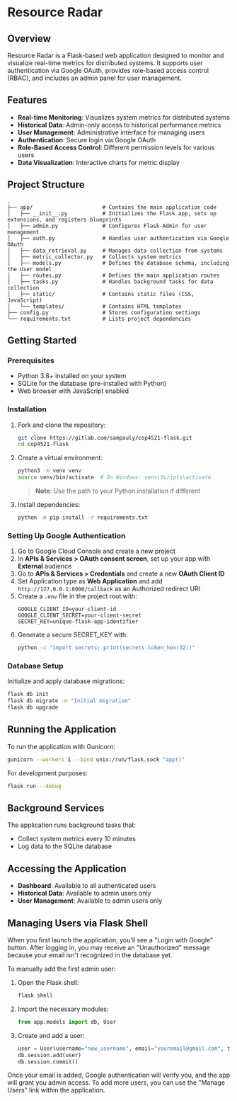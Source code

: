 # Resource Radar

## Overview

Resource Radar is a Flask-based web application designed to monitor and visualize real-time metrics for distributed systems. It supports user authentication via Google OAuth, provides role-based access control (RBAC), and includes an admin panel for user management.

## Features

- **Real-time Monitoring**: Visualizes system metrics for distributed systems
- **Historical Data**: Admin-only access to historical performance metrics
- **User Management**: Administrative interface for managing users
- **Authentication**: Secure login via Google OAuth
- **Role-Based Access Control**: Different permission levels for various users
- **Data Visualization**: Interactive charts for metric display

## Project Structure

```
.
├── app/                      # Contains the main application code
│   ├── __init__.py           # Initializes the Flask app, sets up extensions, and registers blueprints
│   ├── admin.py              # Configures Flask-Admin for user management
│   ├── auth.py               # Handles user authentication via Google OAuth
│   ├── data_retrieval.py     # Manages data collection from systems
│   ├── metric_collector.py   # Collects system metrics
│   ├── models.py             # Defines the database schema, including the User model
│   ├── routes.py             # Defines the main application routes
│   ├── tasks.py              # Handles background tasks for data collection
│   ├── static/               # Contains static files (CSS, JavaScript)
│   └── templates/            # Contains HTML templates
├── config.py                 # Stores configuration settings
└── requirements.txt          # Lists project dependencies
```

## Getting Started

### Prerequisites

- Python 3.8+ installed on your system
- SQLite for the database (pre-installed with Python)
- Web browser with JavaScript enabled

### Installation

1. Fork and clone the repository:
   ```bash
   git clone https://gitlab.com/sampauly/cop4521-flask.git
   cd cop4521-flask
   ```

2. Create a virtual environment:
   ```bash
   python3 -m venv venv
   source venv/bin/activate  # On Windows: venv\Scripts\activate
   ```
   > **Note**: Use the path to your Python installation if different

3. Install dependencies:
   ```bash
   python -m pip install -r requirements.txt
   ```

### Setting Up Google Authentication

1. Go to Google Cloud Console and create a new project
2. In **APIs & Services > OAuth consent screen**, set up your app with **External** audience
3. Go to **APIs & Services > Credentials** and create a new **OAuth Client ID**
4. Set Application type as **Web Application** and add `http://127.0.0.1:8000/callback` as an Authorized redirect URI
5. Create a `.env` file in the project root with:
   ```
   GOOGLE_CLIENT_ID=your-client-id
   GOOGLE_CLIENT_SECRET=your-client-secret
   SECRET_KEY=unique-flask-app-identifier
   ```
6. Generate a secure SECRET_KEY with:
   ```bash
   python -c "import secrets; print(secrets.token_hex(32))"
   ```

### Database Setup

Initialize and apply database migrations:
```bash
flask db init
flask db migrate -m "Initial migration" 
flask db upgrade
```

## Running the Application

To run the application with Gunicorn:
```bash
gunicorn --workers 1 --bind unix:/run/flask.sock "app()"
```

For development purposes:
```bash
flask run --debug
```

## Background Services

The application runs background tasks that:
- Collect system metrics every 10 minutes
- Log data to the SQLite database

## Accessing the Application

- **Dashboard**: Available to all authenticated users
- **Historical Data**: Available to admin users only
- **User Management**: Available to admin users only

## Managing Users via Flask Shell

When you first launch the application, you'll see a "Login with Google" button. After logging in, you may receive an "Unauthorized" message because your email isn't recognized in the database yet.

To manually add the first admin user:

1. Open the Flask shell:
   ```bash
   flask shell
   ```

2. Import the necessary modules:
   ```python
   from app.models import db, User
   ```

3. Create and add a user:
   ```python
   user = User(username="new_username", email="youremail@gmail.com", type="Admin")
   db.session.add(user)
   db.session.commit()
   ```

Once your email is added, Google authentication will verify you, and the app will grant you admin access. To add more users, you can use the "Manage Users" link within the application.

